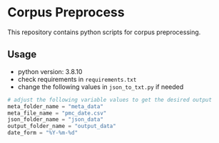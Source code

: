 # Corpus Preprocess

This repository contains python scripts for corpus preprocessing.

## Usage

- python version: 3.8.10
- check requirements in ```requirements.txt```
- change the following values in ```json_to_txt.py``` if needed

```python
# adjust the following variable values to get the desired output
meta_folder_name = "meta_data"
meta_file_name = "pmc_date.csv"
json_folder_name = "json_data"
output_folder_name = "output_data"
date_form = "%Y-%m-%d"
```
